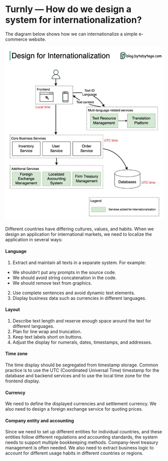 # Turnly — How do we design a system for internationalization?

The diagram below shows how we can internationalize a simple e-commerce website.

![internationalization](/docs/diagrams/internationalization.jpeg)

Different countries have differing cultures, values, and habits. When we design an
application for international markets, we need to localize the application in several ways:

#### Language

1. Extract and maintain all texts in a separate system. For example:
  - We shouldn’t put any prompts in the source code.
  - We should avoid string concatenation in the code.
  - We should remove text from graphics.
2. Use complete sentences and avoid dynamic text elements.
3. Display business data such as currencies in different languages.

#### Layout

1. Describe text length and reserve enough space around the text for different languages. 
2. Plan for line wrap and truncation.
3. Keep text labels short on buttons.
4. Adjust the display for numerals, dates, timestamps, and addresses.

#### Time zone

The time display should be segregated from timestamp storage.
Common practice is to use the UTC (Coordinated Universal Time) timestamp
for the database and backend services and to use the local time zone for the frontend display.

#### Currency

We need to define the displayed currencies and settlement currency.
We also need to design a foreign exchange service for quoting prices.

#### Company entity and accounting

Since we need to set up different entities for individual countries, and
these entities follow different regulations and accounting standards,
the system needs to support multiple bookkeeping methods. Company-level
treasury management is often needed. We also need to extract business
logic to account for different usage habits in different countries or regions.

